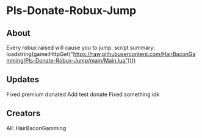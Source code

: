 # Pls-Donate-Robux-Jump
## About
Every robux raised will cause you to jump.
script summary: loadstring(game:HttpGet("https://raw.githubusercontent.com/HairBaconGamming/Pls-Donate-Robux-Jump/main/Main.lua"))()
## Updates
Fixed premium donated
Add test donate
Fixed something idk
## Creators
All: HairBaconGamming
